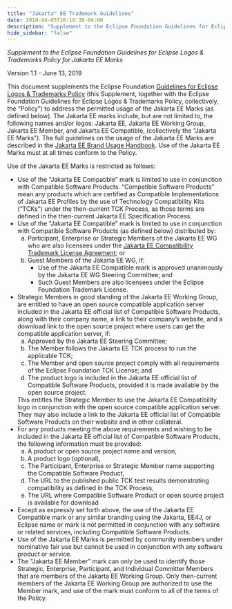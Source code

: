 ```yaml
---
title: "Jakarta™ EE Trademark Guidelines"
date: 2018-04-05T16:10:38-04:00
description: "Supplement to the Eclipse Foundation Guidelines for Eclipse Logos & Trademarks Policy for Jakarta™ EE Marks"
hide_sidebar: "false"
---
```

<p><em>Supplement to the Eclipse Foundation Guidelines for Eclipse Logos & Trademarks Policy for Jakarta EE Marks</em></p>

<p>Version 1.1 - June 13, 2019</p>

<p>This document supplements the Eclipse Foundation <a href="https://www.eclipse.org/legal/logo_guidelines.php" >Guidelines for Eclipse Logos & Trademarks Policy</a> (this Supplement, together with the Eclipse Foundation Guidelines for Eclipse Logos & Trademarks Policy, collectively, the “Policy”) to address the permitted usage of the Jakarta EE Marks (as defined below).  The Jakarta EE marks include, but are not limited to, the following names and/or logos: Jakarta EE, Jakarta EE Working Group, Jakarta EE Member, and Jakarta EE Compatible, (collectively the “Jakarta EE Marks”).  The full guidelines on the usage of the Jakarta EE Marks are described in the <a href="jakarta-ee-branding-guidelines.pdf" >Jakarta EE Brand Usage Handbook</a>. Use of the Jakarta EE Marks must at all times conform to the Policy. </p>

<p>Use of the Jakarta EE Marks is restricted as follows:</p>

<ul>
  <li>Use of the "Jakarta EE Compatible" mark is limited to use in conjunction with Compatible Software Products. “Compatible Software Products” mean any products which are certified as Compatible Implementations of Jakarta EE Profiles by the use of Technology Compatibility Kits (“TCKs”) under the then-current TCK Process, as those terms are defined in the then-current Jakarta EE Specification Process. </li>
  <li>Use of the "Jakarta EE Compatible" mark is limited to use in conjunction with Compatible Software Products (as defined below) distributed by:
    <ol type="a">
      <li>Participant, Enterprise or Strategic Members of the Jakarta EE WG who are also licensees under the <a href="https://app.hellosign.com/s/DQ9uVw4b" >Jakarta EE Compatibility Trademark License Agreement</a>; or</li>
      <li>Guest Members of the Jakarta EE WG, if:
        <ul>
          <li>Use of the Jakarta EE Compatible mark is approved unanimously by the Jakarta EE WG Steering Committee; and</li>
          <li>Such Guest Members are also licensees under the Eclipse Foundation Trademark License.</li>
        </ul>
      </li>
    </ol>
  </li>
  <li>Strategic Members in good standing of the Jakarta EE Working Group, are entitled to have an open source compatible application server included in the Jakarta EE official list of Compatible Software Products, along with their company name, a link to their company’s website, and a download link to the open source project where users can get the compatible application server, if:
      <ol type="a">
        <li>Approved by the Jakarta EE Steering Committee;</li>
        <li>The Member follows the Jakarta EE TCK process to run the applicable TCK;</li>
        <li>The Member and open source project comply with all requirements of the Eclipse Foundation TCK License; and</li>
        <li>The product logo is included in the Jakarta EE official list of Compatible Software Products, provided it is made available by the open source project.</li>
     </ol>
     This entitles the Strategic Member to use the Jakarta EE Compatibility logo in conjunction with the open source compatible application server. They may also include a link to the Jakarta EE official list of Compatible Software Products on their website and in other collateral.
  </li>
  <li>For any products meeting the above requirements and wishing to be included in the Jakarta EE official list of Compatible Software Products, the following information must be provided:
    <ol type="a">
        <li>A product or open source project name and version,</li>
        <li>A product logo (optional),</li>
        <li>The Participant, Enterprise or Strategic Member name supporting the Compatible Software Product,</li>
        <li>The URL to the published public TCK test results demonstrating compatibility as defined in the TCK Process,</li>
        <li>The URL where Compatible Software Product or open source project is available for download</li>
    </ol>
  </li>
  <li>Except as expressly set forth above, the use of the Jakarta EE Compatible mark or any similar branding using the Jakarta, EE4J, or Eclipse name or mark is not permitted in conjunction with any software or related services, including Compatible Software Products. </li>
  <li>Use of the Jakarta EE Marks is permitted by community members under nominative fair use but cannot be used in conjunction with any software product or service.</li>
  <li>The "Jakarta EE Member” mark can only be used to identify those Strategic, Enterprise, Participant, and Individual Committer Members that are members of the Jakarta EE Working Group. Only then-current members of the Jakarta EE Working Group are authorized to use the Member mark, and use of the mark must conform to all of the terms of the Policy.  </li>
</ul>
